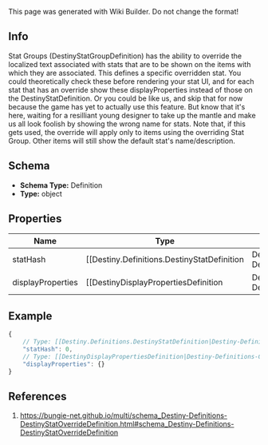 <span class="wiki-builder">This page was generated with Wiki Builder. Do not change the format!</span>

## Info
Stat Groups (DestinyStatGroupDefinition) has the ability to override the localized text associated with stats that are to be shown on the items with which they are associated. This defines a specific overridden stat. You could theoretically check these before rendering your stat UI, and for each stat that has an override show these displayProperties instead of those on the DestinyStatDefinition. Or you could be like us, and skip that for now because the game has yet to actually use this feature. But know that it's here, waiting for a resilliant young designer to take up the mantle and make us all look foolish by showing the wrong name for stats. Note that, if this gets used, the override will apply only to items using the overriding Stat Group. Other items will still show the default stat's name/description.

## Schema
* **Schema Type:** Definition
* **Type:** object

## Properties
Name | Type | Description
---- | ---- | -----------
statHash | [[Destiny.Definitions.DestinyStatDefinition|Destiny-Definitions-DestinyStatDefinition]]:integer:uint32 | The hash identifier of the stat whose display properties are being overridden.
displayProperties | [[DestinyDisplayPropertiesDefinition|Destiny-Definitions-Common-DestinyDisplayPropertiesDefinition]]:Definition | The display properties to show instead of the base DestinyStatDefinition display properties.

## Example
```javascript
{
    // Type: [[Destiny.Definitions.DestinyStatDefinition|Destiny-Definitions-DestinyStatDefinition]]:integer:uint32
    "statHash": 0,
    // Type: [[DestinyDisplayPropertiesDefinition|Destiny-Definitions-Common-DestinyDisplayPropertiesDefinition]]:Definition
    "displayProperties": {}
}

```

## References
1. https://bungie-net.github.io/multi/schema_Destiny-Definitions-DestinyStatOverrideDefinition.html#schema_Destiny-Definitions-DestinyStatOverrideDefinition
